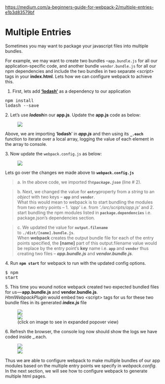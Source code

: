 <a href="https://medium.com/a-beginners-guide-for-webpack-2/multiple-entries-e1b3d83579bf">https://medium.com/a-beginners-guide-for-webpack-2/multiple-entries-e1b3d83579bf</a><div id="articleHeader"><h1>Multiple Entries</h1></div><p id="ac7f">Sometimes you may want to package your javascript files into multiple bundles.</p><p id="fa1a">For example, we may want to create two bundles –<code>app.bundle.js</code> for all our application-specific code, and another bundle <code>vendor.bundle.js</code> for all our npm dependencies and include the two bundles in two separate <em>&lt;script&gt;</em> tags in your <strong>index.html</strong>. Lets how we can configure webpack to achieve this.</p><ol><li id="104c">First, lets add <a href="https://lodash.com/" target="_blank"><strong>‘lodash’</strong></a> as a dependency to our application</li></ol><pre id="7c36">npm install lodash --save</pre><p id="0fab">2. Let’s use <strong><em>lodash</em></strong>in our <strong>app.js</strong>. Update the <strong>app.js</strong> code as below:</p><figure id="cb2c"><div><div><img src="https://i.embed.ly/1/display/resize?url=https%3A%2F%2Favatars2.githubusercontent.com%2Fu%2F13605214%3Fv%3D3%26s%3D400&key=4fce0568f2ce49e8b54624ef71a8a5bd&width=40" /></div></figure><p id="d7ec">Above, we are importing ‘<strong>lodash</strong>’ in <strong><em>app.js</em></strong> and then using its <code><strong>_.each</strong></code> function to iterate over a local array, logging the value of each element in the array to console.</p><p id="72c5">3. Now update the <code>webpack.config.js</code> as below:</p><figure id="6aab"><div><div><img src="https://i.embed.ly/1/display/resize?url=https%3A%2F%2Favatars2.githubusercontent.com%2Fu%2F13605214%3Fv%3D3%26s%3D400&key=4fce0568f2ce49e8b54624ef71a8a5bd&width=40" /></div></figure><p id="df07">Lets go over the changes we made above to <code><strong>webpack.config.js</strong></code></p><blockquote id="aead">a. In the above code, we imported the<code><strong><em>package.json</em></strong></code> (line # 2).</blockquote><blockquote id="df40">b. Next, we changed the value for <code><strong>entry</strong></code>property from a <em>string </em>to an <em>object </em>with two keys – <code><strong>app</strong></code> and <code><strong>vendor</strong></code>. <br />What this would mean to webpack is to start bundling the modules from two entry points – 1. <em>‘app’</em> i.e. from<em> ‘./src/scripts/app.js’ </em>and 2. start bundling the npm modules listed in <code><strong>package.dependencies</strong></code> i.e. package.json’s dependencies section.</blockquote><blockquote id="50b5">c. We updated the value for <code><strong>output.filename</strong></code> to <code><strong>./dist/[name].bundle.js</strong></code>.<br />When <strong>webpack</strong> creates the output bundle file for each of the entry points specified, the <strong>[name]</strong> part of this output.filename value would be replace by the entry point’s <strong>key</strong> name i.e. <code><strong>app</strong></code> and <code><strong>vendor</strong></code> thus creating two files – <strong><em>app.bundle.js</em></strong> and <strong><em>vendor.bundle.js</em></strong>.</blockquote><p id="6193">4. Run <code><strong>npm start</strong></code> for webpack to run with the updated config options.</p><pre id="a1bc">$ npm start</pre><p id="49dd">5. This time you wound notice webpack created two expected bundled files for us — <strong>app.bundle.js</strong> and <strong>vendor.bundle.js</strong>.<br /><em>HtmlWebpackPlugin </em>would embed two &lt;script&gt; tags for us for these two bundle files in its generated <strong><em>index.js</em></strong> file</p><figure id="6719"><div><div><img src="https://cdn-images-1.medium.com/freeze/max/90/1*oeGaMWSyiEE5NTMpU1OmHw.png?q=20" /><div class="readableLargeImageContainer"><img src="https://cdn-images-1.medium.com/max/2000/1*oeGaMWSyiEE5NTMpU1OmHw.png" /></div><figcaption>(click on image to see in expanded popover view)</figcaption></figure><p id="f827">6. Refresh the browser, the console log now should show the logs we have coded inside _.each.</p><figure id="2a15"><div><div><img src="https://cdn-images-1.medium.com/freeze/max/90/1*CBfqblSQZWBuTrWYgykLzQ.png?q=20" /><div class="readableLargeImageContainer"><img src="https://cdn-images-1.medium.com/max/2000/1*CBfqblSQZWBuTrWYgykLzQ.png" /></div></figure><p id="db4f">Thus we are able to configure webpack to make multiple bundles of our app modules based on the multiple entry points we specify in <em>webpack.config</em>. In the next section, we will see how to configure webpack to generate multiple html pages.</p>